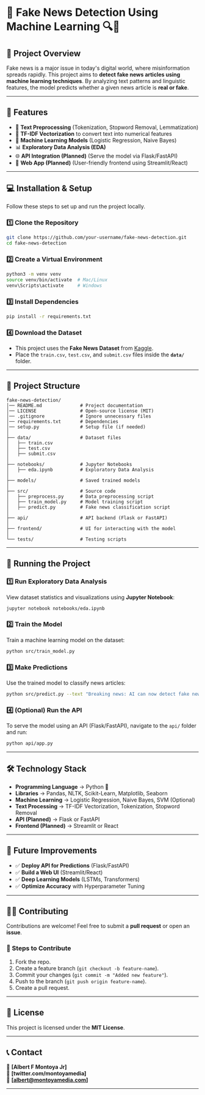 # 📰 Fake News Detection Using Machine Learning 🔍🤖

## 📌 Project Overview
Fake news is a major issue in today's digital world, where misinformation spreads rapidly. This project aims to **detect fake news articles using machine learning techniques**. By analyzing text patterns and linguistic features, the model predicts whether a given news article is **real or fake**.

---

## 🚀 Features
- 📝 **Text Preprocessing** (Tokenization, Stopword Removal, Lemmatization)
- 🔢 **TF-IDF Vectorization** to convert text into numerical features
- 🤖 **Machine Learning Models** (Logistic Regression, Naive Bayes)
- 📊 **Exploratory Data Analysis (EDA)**
- 🌐 **API Integration (Planned)** (Serve the model via Flask/FastAPI)
- 🎨 **Web App (Planned)** (User-friendly frontend using Streamlit/React)

---

## 💻 Installation & Setup
Follow these steps to set up and run the project locally.

### **1️⃣ Clone the Repository**
```bash
git clone https://github.com/your-username/fake-news-detection.git
cd fake-news-detection
```

### **2️⃣ Create a Virtual Environment**
```bash
python3 -m venv venv
source venv/bin/activate  # Mac/Linux
venv\Scripts\activate     # Windows
```

### **3️⃣ Install Dependencies**
```bash
pip install -r requirements.txt
```

### **4️⃣ Download the Dataset**
- This project uses the **Fake News Dataset** from [Kaggle](https://www.kaggle.com/c/fake-news/data).
- Place the `train.csv`, `test.csv`, and `submit.csv` files inside the **`data/`** folder.

---

## 📂 Project Structure
```
fake-news-detection/
│── README.md              # Project documentation  
│── LICENSE                # Open-source license (MIT)  
│── .gitignore             # Ignore unnecessary files  
│── requirements.txt       # Dependencies  
│── setup.py               # Setup file (if needed)  
│  
├── data/                  # Dataset files  
│   ├── train.csv  
│   ├── test.csv  
│   ├── submit.csv  
│  
├── notebooks/             # Jupyter Notebooks  
│   ├── eda.ipynb          # Exploratory Data Analysis  
│  
├── models/                # Saved trained models  
│  
├── src/                   # Source code  
│   ├── preprocess.py      # Data preprocessing script  
│   ├── train_model.py     # Model training script  
│   ├── predict.py         # Fake news classification script  
│  
├── api/                   # API backend (Flask or FastAPI)  
│  
├── frontend/              # UI for interacting with the model  
│  
└── tests/                 # Testing scripts  
```

---

## 🔬 Running the Project

### **1️⃣ Run Exploratory Data Analysis**
View dataset statistics and visualizations using **Jupyter Notebook**:
```bash
jupyter notebook notebooks/eda.ipynb
```

### **2️⃣ Train the Model**
Train a machine learning model on the dataset:
```bash
python src/train_model.py
```

### **3️⃣ Make Predictions**
Use the trained model to classify news articles:
```bash
python src/predict.py --text "Breaking news: AI can now detect fake news!"
```

### **4️⃣ (Optional) Run the API**
To serve the model using an API (Flask/FastAPI), navigate to the `api/` folder and run:
```bash
python api/app.py
```

---

## 🛠️ Technology Stack
- **Programming Language** → Python 🐍  
- **Libraries** → Pandas, NLTK, Scikit-Learn, Matplotlib, Seaborn  
- **Machine Learning** → Logistic Regression, Naive Bayes, SVM (Optional)  
- **Text Processing** → TF-IDF Vectorization, Tokenization, Stopword Removal  
- **API (Planned)** → Flask or FastAPI  
- **Frontend (Planned)** → Streamlit or React  

---

## 🚀 Future Improvements
- ✅ **Deploy API for Predictions** (Flask/FastAPI)  
- ✅ **Build a Web UI** (Streamlit/React)  
- ✅ **Deep Learning Models** (LSTMs, Transformers)  
- ✅ **Optimize Accuracy** with Hyperparameter Tuning  

---

## 👨‍💻 Contributing
Contributions are welcome! Feel free to submit a **pull request** or open an **issue**.

### **🔹 Steps to Contribute**
1. Fork the repo.
2. Create a feature branch (`git checkout -b feature-name`).
3. Commit your changes (`git commit -m "Added new feature"`).
4. Push to the branch (`git push origin feature-name`).
5. Create a pull request.

---

## 📜 License
This project is licensed under the **MIT License**.

---

## 📞 Contact
👤 **[Albert F Montoya Jr]**  
🔗 **[twitter.com/montoyamedia]**  
📧 **[albert@montoyamedia.com]**  

---

